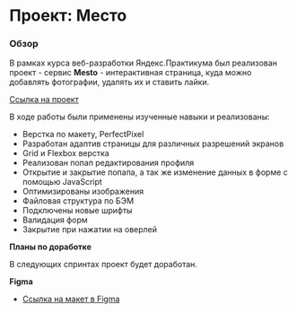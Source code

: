 # Проект: Место

### Обзор

В рамках курса веб-разработки Яндекс.Практикума был реализован проект - сервис **Mesto** - интерактивная страница, куда можно добавлять фотографии, удалять их и ставить лайки.

[Ссылка на проект](https://elizasokolova.github.io/mesto/index.html)

В ходе работы были применены изученные навыки и реализованы:

* Верстка по макету, PerfectPixel
* Разработан адаптив страницы для различных разрешений экранов
* Grid и Flexbox верстка
* Реализован попап редактирования профиля
* Открытие и закрытие попапа, а так же изменение данных в форме с помощью JavaScript
* Оптимизированы изображения
* Файловая структура по БЭМ
* Подключены новые шрифты
* Валидация форм
* Закрытие при нажатии на оверлей

**Планы по доработке**

В следующих спринтах проект будет доработан.

**Figma**

* [Ссылка на макет в Figma](https://www.figma.com/file/2cn9N9jSkmxD84oJik7xL7/JavaScript.-Sprint-4?node-id=0%3A1)